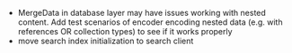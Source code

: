 - MergeData in database layer may have issues working with nested content. Add test scenarios of encoder encoding
  nested data (e.g. with references OR collection types) to see if it works properly
- move search index initialization to search client